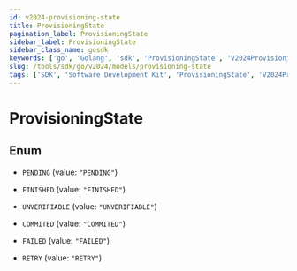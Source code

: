 ```yaml
---
id: v2024-provisioning-state
title: ProvisioningState
pagination_label: ProvisioningState
sidebar_label: ProvisioningState
sidebar_class_name: gosdk
keywords: ['go', 'Golang', 'sdk', 'ProvisioningState', 'V2024ProvisioningState'] 
slug: /tools/sdk/go/v2024/models/provisioning-state
tags: ['SDK', 'Software Development Kit', 'ProvisioningState', 'V2024ProvisioningState']
---
```


# ProvisioningState

## Enum


* `PENDING` (value: `"PENDING"`)

* `FINISHED` (value: `"FINISHED"`)

* `UNVERIFIABLE` (value: `"UNVERIFIABLE"`)

* `COMMITED` (value: `"COMMITED"`)

* `FAILED` (value: `"FAILED"`)

* `RETRY` (value: `"RETRY"`)


